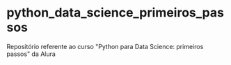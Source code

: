 # python_data_science_primeiros_passos
Repositório referente ao curso "Python para Data Science: primeiros passos" da Alura
